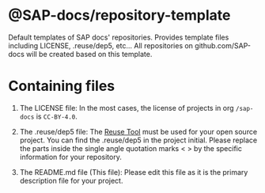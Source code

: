 # @SAP-docs/repository-template
Default templates of SAP docs' repositories. Provides template files including LICENSE, .reuse/dep5, etc... All repositories on github.com/SAP-docs will be created based on this template.

# Containing files

1. The LICENSE file:
In the most cases, the license of projects in org `/sap-docs` is `CC-BY-4.0`.

2. The .reuse/dep5 file: 
The [Reuse Tool](https://reuse.software/) must be used for your open source project. You can find the .reuse/dep5 in the project initial. Please replace the parts inside the single angle quotation marks < > by the specific information for your repository.

3. The README.md file (This file):
Please edit this file as it is the primary description file for your project.
